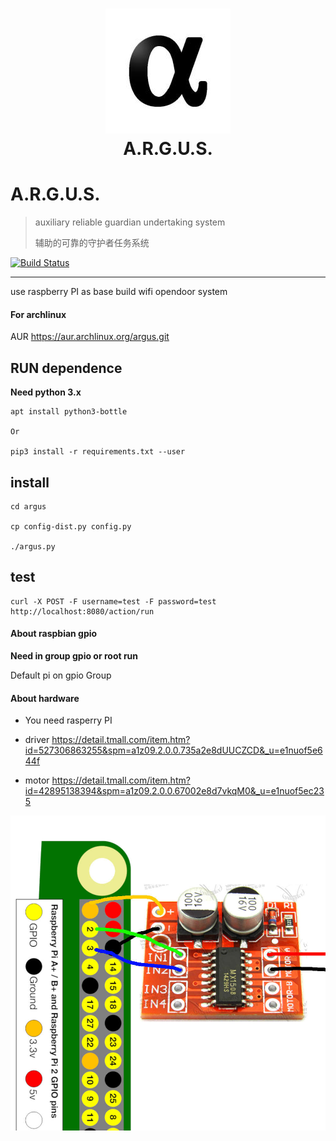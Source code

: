 
<h1 align="center">
  <img src="images/argus_logo.jpg" alt="argus_logo" width="200">
  <br>A.R.G.U.S.<br>
</h1>

A.R.G.U.S.
=====

> auxiliary reliable guardian undertaking system
>
> 辅助的可靠的守护者任务系统

[![Build Status](https://travis-ci.org/JRT-FOREVER/argus.svg?branch=master)](https://travis-ci.org/JRT-FOREVER/argus)

* * *

use raspberry PI as base build wifi opendoor system

#### For archlinux
AUR https://aur.archlinux.org/argus.git


## RUN dependence

**Need python 3.x**

```shell
apt install python3-bottle

Or

pip3 install -r requirements.txt --user
```

## install
```
cd argus

cp config-dist.py config.py

./argus.py
```

## test

```shell
curl -X POST -F username=test -F password=test http://localhost:8080/action/run
```
#### About raspbian gpio
**Need in group gpio or root run**

Default pi on gpio Group


#### About hardware


- You need rasperry PI

- driver
https://detail.tmall.com/item.htm?id=527306863255&spm=a1z09.2.0.0.735a2e8dUUCZCD&_u=e1nuof5e644f


- motor
https://detail.tmall.com/item.htm?id=42895138394&spm=a1z09.2.0.0.67002e8d7vkqM0&_u=e1nuof5ec235


![wiring_diagram](images/wiring_diagram.jpg)



